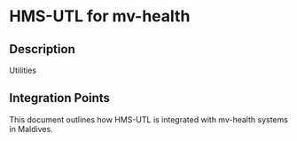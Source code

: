 # HMS-UTL for mv-health

## Description

Utilities

## Integration Points

This document outlines how HMS-UTL is integrated with mv-health systems in Maldives.
